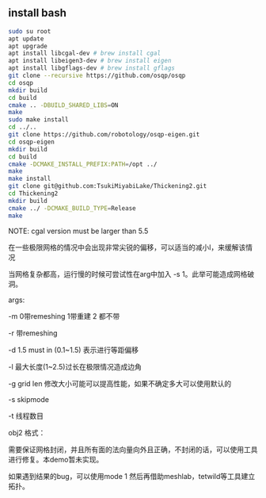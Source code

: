 ## install bash
```bash
sudo su root
apt update
apt upgrade
apt install libcgal-dev # brew install cgal
apt install libeigen3-dev # brew install eigen
apt install libgflags-dev # brew install gflags
git clone --recursive https://github.com/osqp/osqp
cd osqp
mkdir build
cd build
cmake .. -DBUILD_SHARED_LIBS=ON
make
sudo make install
cd ../..
git clone https://github.com/robotology/osqp-eigen.git
cd osqp-eigen
mkdir build
cd build
cmake -DCMAKE_INSTALL_PREFIX:PATH=/opt ../
make
make install
git clone git@github.com:TsukiMiyabiLake/Thickening2.git
cd Thickening2
mkdir build
cmake ../ -DCMAKE_BUILD_TYPE=Release
make


```

NOTE:
cgal version must be larger than 5.5

在一些极限网格的情况中会出现非常尖锐的偏移，可以适当的减小l，来缓解该情况

当网格复杂都高，运行慢的时候可尝试性在arg中加入 -s 1。此举可能造成网格破洞。

args:

-m 0带remeshing 1带重建 2 都不带 

-r 带remeshing 

-d 1.5 must in (0.1~1.5) 表示进行等距偏移

-l 最大长度(1~2.5)过长在极限情况造成边角

-g grid len 修改大小可能可以提高性能，如果不确定多大可以使用默认的

-s skipmode

-t 线程数目


obj2 格式：

需要保证网格封闭，并且所有面的法向量向外且正确，不封闭的话，可以使用工具进行修复。本demo暂未实现。

如果遇到结果的bug，可以使用mode 1 然后再借助meshlab，tetwild等工具建立拓扑。


